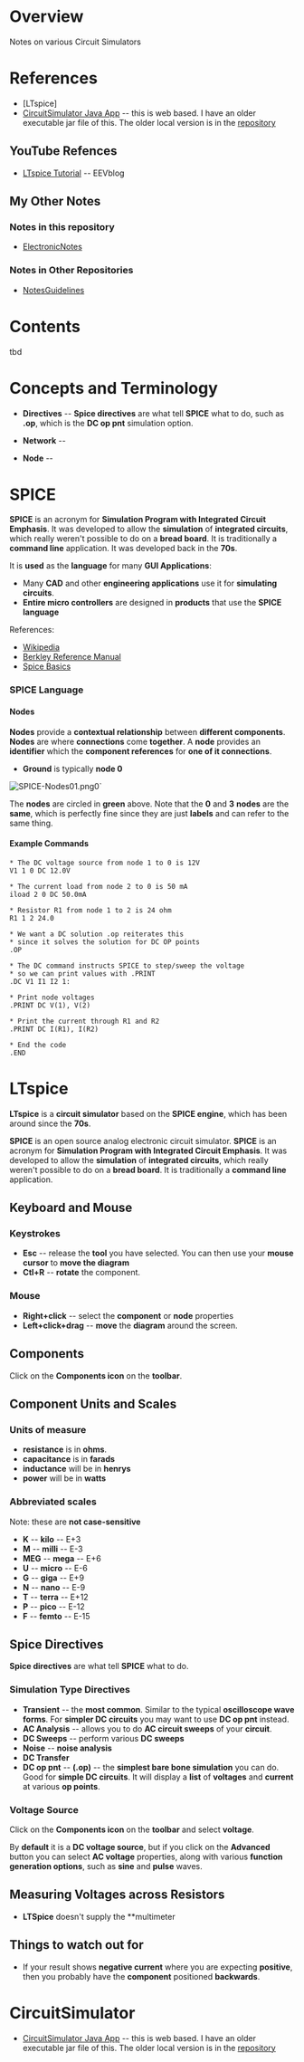 # Overview

Notes on various Circuit Simulators

# References

* [LTspice]
* [CircuitSimulator Java App](https://www.falstad.com/circuit/) -- this is web based.  I have an older executable jar file of this.  The older local version is in the [repository](https://github.com/GitLeeRepo/ElectronicsNotes/tree/master/Electronics/Circuit%20Simulator)


## YouTube Refences

* [LTspice Tutorial](https://www.youtube.com/watch?v=FEGT5dUpdrc) -- EEVblog

## My Other Notes

### Notes in this repository

* [ElectronicNotes](https://github.com/GitLeeRepo/ElectronicsNotes/blob/master/ElectronicsNotes.md#overview)

### Notes in Other Repositories

* [NotesGuidelines](https://github.com/GitLeeRepo/NotesGuidlines/blob/master/NotesGuidelines.md#overview)

# Contents

tbd

# Concepts and Terminology

* **Directives** -- **Spice directives** are what tell **SPICE** what to do, such as **.op**, which is the **DC op pnt** simulation option.

* **Network** --
* **Node** --

# SPICE

**SPICE** is an acronym for **Simulation Program with Integrated Circuit Emphasis**.  It was developed to allow the **simulation** of **integrated circuits**, which really weren't possible to do on a **bread board**. It is traditionally a **command line** application.  It was developed back in the **70s**.

It is **used** as the **language** for many **GUI Applications**:

* Many **CAD** and other **engineering applications** use it for **simulating circuits**.
* **Entire micro controllers** are designed in **products** that use the **SPICE language**

References:

* [Wikipedia](https://en.wikipedia.org/wiki/SPICE)
* [Berkley Reference Manual](http://www.eecg.toronto.edu/~kphang/teaching/spice/index.html)
* [Spice Basics](http://www.ecircuitcenter.com/Basics.htm)

### SPICE Language

#### Nodes

**Nodes** provide a **contextual relationship** between **different components**.  **Nodes** are where **connections** come **together**.  A **node** provides an **identifier** which the **component references** for **one of it connections**.

* **Ground** is typically **node 0**

![SPICE-Nodes01.png0`](images/Udemy01/SPICE-Nodes01.png)

The **nodes** are circled in **green** above.  Note that the **0** and **3** **nodes** are the **same**, which is perfectly fine since they are just **labels** and can refer to the same thing.

#### Example Commands

```
* The DC voltage source from node 1 to 0 is 12V
V1 1 0 DC 12.0V

* The current load from node 2 to 0 is 50 mA
iload 2 0 DC 50.0mA

* Resistor R1 from node 1 to 2 is 24 ohm
R1 1 2 24.0

* We want a DC solution .op reiterates this
* since it solves the solution for DC OP points
.OP

* The DC command instructs SPICE to step/sweep the voltage
* so we can print values with .PRINT
.DC V1 I1 I2 1:

* Print node voltages
.PRINT DC V(1), V(2)

* Print the current through R1 and R2
.PRINT DC I(R1), I(R2)

* End the code
.END
```


# LTspice

**LTspice** is a **circuit simulator** based on the **SPICE engine**, which has been around since the **70s**.  

**SPICE** is an open source analog electronic circuit simulator. **SPICE** is an acronym for **Simulation Program with Integrated Circuit Emphasis**.  It was developed to allow the **simulation** of **integrated circuits**, which really weren't possible to do on a **bread board**. It is traditionally a **command line** application.

## Keyboard and Mouse

### Keystrokes

* **Esc** -- release the **tool** you have selected.  You can then use your **mouse cursor** to **move the diagram**
* **Ctl+R** -- **rotate** the component.

### Mouse

* **Right+click** -- select the **component** or **node** properties
* **Left+click+drag** -- **move** the **diagram** around the screen.

## Components

Click on the **Components icon** on the **toolbar**.

## Component Units and Scales

### Units of measure

* **resistance** is in **ohms**.
* **capacitance** is in **farads**
* **inductance** will be in **henrys**
* **power** will be in **watts**

### Abbreviated scales

Note: these are **not case-sensitive**

* **K** -- **kilo** -- E+3
* **M** -- **milli** -- E-3
* **MEG** -- **mega** -- E+6
* **U** -- **micro** -- E-6
* **G** -- **giga** -- E+9
* **N** -- **nano** -- E-9
* **T** -- **terra** -- E+12
* **P** -- **pico** -- E-12
* **F** -- **femto** -- E-15

## Spice Directives

**Spice directives** are what tell **SPICE** what to do.

### Simulation Type Directives

* **Transient** -- the **most common**.  Similar to the typical **oscilloscope wave forms**.  For **simpler DC circuits** you may want to use **DC op pnt** instead.
* **AC Analysis** -- allows you to do **AC circuit sweeps** of your **circuit**.
* **DC Sweeps** -- perform various **DC sweeps** 
* **Noise** -- **noise analysis**
* **DC Transfer**
* **DC op pnt** -- **(.op)** -- the **simplest bare bone simulation** you can do.  Good for **simple DC circuits**.  It will display a **list** of **voltages** and **current** at various **op points**.

### Voltage Source

Click on the **Components icon** on the **toolbar** and select **voltage**.

By **default** it is a **DC voltage source**, but if you click on the **Advanced** button you can select **AC voltage** properties, along with various **function generation options**, such as **sine** and **pulse** waves.

## Measuring Voltages across Resistors

* **LTSpice** doesn't supply the **multimeter


## Things to watch out for

* If your result shows **negative current** where you are expecting **positive**, then you probably have the **component** positioned **backwards**.

# CircuitSimulator

* [CircuitSimulator Java App](https://www.falstad.com/circuit/) -- this is web based.  I have an older executable jar file of this.  The older local version is in the [repository](https://github.com/GitLeeRepo/ElectronicsNotes/tree/master/Electronics/Circuit%20Simulator)
